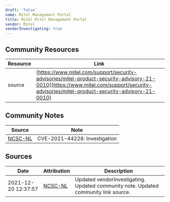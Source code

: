 ```yaml
---
draft: 'false'
name: Mitel Management Portal
title: Mitel Mitel Management Portal
vendor: Mitel
vendorInvestigating: true
---
```



## Community Resources
| Resource | Link |
| --- | --- |
| source | [https://www.mitel.com/support/security-advisories/mitel-product-security-advisory-21-0010](https://www.mitel.com/support/security-advisories/mitel-product-security-advisory-21-0010) |

## Community Notes
| Source | Note |
| --- | --- |
| [NCSC-NL](https://github.com/NCSC-NL/log4shell/blob/main/software/README.md) | CVE-2021-44228: Investigation </ul> |

## Sources
| Date | Attribution | Description |
| --- | --- | --- |
| 2021-12-20 12:37:57 | [NCSC-NL](https://github.com/NCSC-NL/log4shell/blob/main/software/README.md) | Updated vendorInvestigating. Updated community note. Updated community link source.  |

